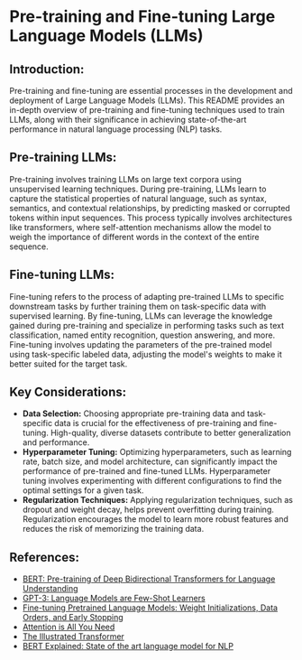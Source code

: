 # Pre-training and Fine-tuning Large Language Models (LLMs)

## Introduction:
Pre-training and fine-tuning are essential processes in the development and deployment of Large Language Models (LLMs). This README provides an in-depth overview of pre-training and fine-tuning techniques used to train LLMs, along with their significance in achieving state-of-the-art performance in natural language processing (NLP) tasks.

## Pre-training LLMs:
Pre-training involves training LLMs on large text corpora using unsupervised learning techniques. During pre-training, LLMs learn to capture the statistical properties of natural language, such as syntax, semantics, and contextual relationships, by predicting masked or corrupted tokens within input sequences. This process typically involves architectures like transformers, where self-attention mechanisms allow the model to weigh the importance of different words in the context of the entire sequence.

## Fine-tuning LLMs:
Fine-tuning refers to the process of adapting pre-trained LLMs to specific downstream tasks by further training them on task-specific data with supervised learning. By fine-tuning, LLMs can leverage the knowledge gained during pre-training and specialize in performing tasks such as text classification, named entity recognition, question answering, and more. Fine-tuning involves updating the parameters of the pre-trained model using task-specific labeled data, adjusting the model's weights to make it better suited for the target task.

## Key Considerations:
- **Data Selection:** Choosing appropriate pre-training data and task-specific data is crucial for the effectiveness of pre-training and fine-tuning. High-quality, diverse datasets contribute to better generalization and performance.
- **Hyperparameter Tuning:** Optimizing hyperparameters, such as learning rate, batch size, and model architecture, can significantly impact the performance of pre-trained and fine-tuned LLMs. Hyperparameter tuning involves experimenting with different configurations to find the optimal settings for a given task.
- **Regularization Techniques:** Applying regularization techniques, such as dropout and weight decay, helps prevent overfitting during training. Regularization encourages the model to learn more robust features and reduces the risk of memorizing the training data.

## References:
- [BERT: Pre-training of Deep Bidirectional Transformers for Language Understanding](https://arxiv.org/abs/1810.04805)
- [GPT-3: Language Models are Few-Shot Learners](https://arxiv.org/abs/2005.14165)
- [Fine-tuning Pretrained Language Models: Weight Initializations, Data Orders, and Early Stopping](https://arxiv.org/abs/2002.06305)
- [Attention is All You Need](https://arxiv.org/abs/1706.03762)
- [The Illustrated Transformer](https://jalammar.github.io/illustrated-transformer/)
- [BERT Explained: State of the art language model for NLP](https://towardsdatascience.com/bert-explained-state-of-the-art-language-model-for-nlp-f8b21a9b6270)
